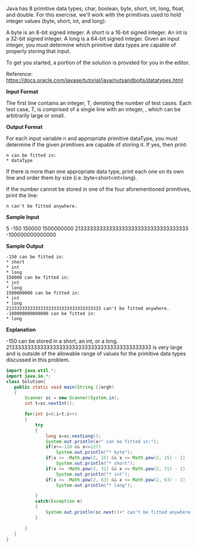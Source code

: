 Java has 8 primitive data types; char, boolean, byte, short, int, long, float, and double. For this exercise, we'll work with the primitives used to hold integer values (byte, short, int, and long):

A byte is an 8-bit signed integer.
A short is a 16-bit signed integer.
An int is a 32-bit signed integer.
A long is a 64-bit signed integer.
Given an input integer, you must determine which primitive data types are capable of properly storing that input.

To get you started, a portion of the solution is provided for you in the editor.

Reference: https://docs.oracle.com/javase/tutorial/java/nutsandbolts/datatypes.html

**Input Format**

The first line contains an integer, T, denoting the number of test cases.
Each test case, T, is comprised of a single line with an integer, , which can be arbitrarily large or small.

**Output Format**

For each input variable n and appropriate primitive dataType, you must determine if the given primitives are capable of storing it. If yes, then print:

```
n can be fitted in:
* dataType
```
If there is more than one appropriate data type, print each one on its own line and order them by size (i.e.:byte<short<int<long).

If the number cannot be stored in one of the four aforementioned primitives, print the line:

```
n can't be fitted anywhere.
```

**Sample Input**

5
-150
150000
1500000000
213333333333333333333333333333333333
-100000000000000

**Sample Output**
```
-150 can be fitted in:
* short
* int
* long
150000 can be fitted in:
* int
* long
1500000000 can be fitted in:
* int
* long
213333333333333333333333333333333333 can't be fitted anywhere.
-100000000000000 can be fitted in:
* long
```
**Explanation**

 -150 can be stored in a short, an int, or a long.
 2133333333333333333333333333333333333333333333 is very large and is outside of the allowable range of values for the primitive data types discussed in this problem. 
 
 ```java
 import java.util.*;
import java.io.*;
class Solution{
    public static void main(String []argh)
    {
        Scanner sc = new Scanner(System.in);
        int t=sc.nextInt();

        for(int i=0;i<t;i++)
        {
            try
            {
                long x=sc.nextLong();
                System.out.println(x+" can be fitted in:");
                if(x>=-128 && x<=127)
                    System.out.println("* byte");
                if(x >= -Math.pow(2, 15) && x <= Math.pow(2, 15) - 1)
                    System.out.println("* short");
                if(x >= -Math.pow(2, 31) && x <= Math.pow(2, 31) - 1)
                    System.out.println("* int");
                if(x >= -Math.pow(2, 63) && x <= Math.pow(2, 63) - 1)
                    System.out.println("* long");

            }
            catch(Exception e)
            {
                System.out.println(sc.next()+" can't be fitted anywhere.");
            }

        }
    }
}
```
